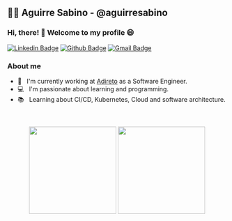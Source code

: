 ## 👨‍💻  Aguirre Sabino - @aguirresabino

### Hi, there! 👋 Welcome to my profile 😄 

[![Linkedin Badge](https://img.shields.io/badge/-LinkedIn-blue?style=flat-square&logo=Linkedin&logoColor=white&link=https://www.linkedin.com/in/aguirresabino/)](https://www.linkedin.com/in/aguirresabino/)
[![Github Badge](https://img.shields.io/badge/-Github-000?style=flat-square&logo=Github&logoColor=white&link=https://github.com/aguirresabino)](https://github.com/aguirresabino)
[![Gmail Badge](https://img.shields.io/badge/-Gmail-c14438?style=flat-square&logo=Gmail&logoColor=white&link=mailto:aguirresabino187@gmail.com)](mailto:aguirresabino187@gmail.com)

### About me
  
- 🏢 &nbsp; I'm currently working at [Adireto](https://adireto.com/) as a Software Engineer.
- 💻 &nbsp; I'm passionate about learning and programming.
- 📚 &nbsp; Learning about CI/CD, Kubernetes, Cloud and software architecture.
<br/>
<br/>
   
<div align="center">
    <img height="200em" src="https://github-readme-stats.vercel.app/api?username=aguirresabino&show_icons=true&theme=dark&count_private=true" />
    <img height="200em" src="https://github-readme-stats.vercel.app/api/top-langs/?username=aguirresabino&layout=compact&langs_count=20&count_private=true&theme=dark" />
</div>
